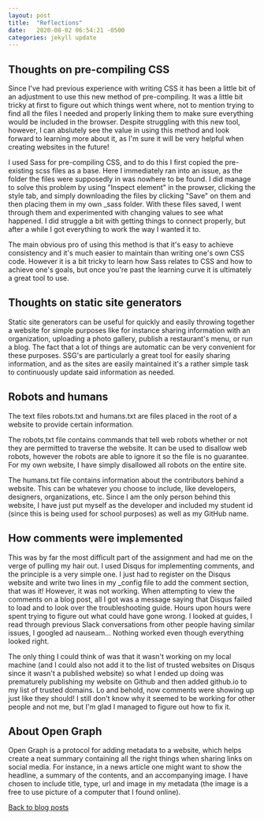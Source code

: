 ```yaml
---
layout: post
title:  "Reflections"
date:   2020-08-02 06:54:21 -0500
categories: jekyll update
---
```

<h2>Thoughts on pre-compiling CSS</h2>

Since I've had previous experience with writing CSS it has been a little bit of an adjustment to use this new
method of pre-compiling. It was a little bit tricky at first to figure out which things went where, not to
mention trying to find all the files I needed and properly linking them to make sure everything would be
included in the browser. Despite struggling with this new tool, however, I can abslutely see the value in
using this method and look forward to learning more about it, as I'm sure it will be very helpful when
creating websites in the future!

I used Sass for pre-compiling CSS, and to do this I first copied the pre-existing scss files as a base. Here
I immediately ran into an issue, as the folder the files were supposedly in was nowhere to be found. I did
manage to solve this problem by using "Inspect element" in the prowser, clicking the style tab, and simply
downloading the files by clicking "Save" on them and then placing them in my own _sass folder. With these files saved, I went through them and experimented with changing values to see what happened. I did
struggle a bit with getting things to connect properly, but after a while I got everything to work the way I
wanted it to.

The main obvious pro of using this method is that it's easy to achieve consistency and it's much easier to
maintain than writing one's own CSS code. However it is a bit tricky to learn how Sass relates to CSS and
how to achieve one's goals, but once you're past the learning curve it is ultimately a great tool to use.

<h2>Thoughts on static site generators</h2>

Static site generators can be useful for quickly and easily throwing together a website for simple purposes
like for instance sharing information with an organization, uploading a photo gallery, publish a restaurant's menu, or run a blog. The
fact that a lot of things are automatic can be very convenient for these purposes. SSG's are particularly a great tool for easily sharing information, and as the sites are easily maintained it's a rather simple task to continuously update said information as needed. 

<h2>Robots and humans</h2>

The text files robots.txt and humans.txt are files placed in the root of a website to provide certain information.

The robots,txt file contains commands that tell web robots whether or not they are permitted to traverse the website. It can be used to disallow web robots, however the robots are able to ignore it so the file is no guarantee. For my own website, I have simply disallowed all robots on the entire site.

The humans.txt file contains information about the contributors behind a website. This can be whatever you choose to include, like developers, designers, organizations, etc. Since I am the only person behind this website, I have just put myself as the developer and included my student id (since this is being used for school purposes) as well as my GitHub name.

<h2>How comments were implemented</h2>

This was by far the most difficult part of the assignment and had me on the verge of pulling my hair out. I
used Disqus for implementing comments, and the principle is a very simple one. I just had to register on the
Disqus website and write two lines in my _config file to add the comment section, that was it! However, it
was not working. When attempting to view the comments on a blog post, all I got was a message saying that
Disqus failed to load and to look over the troubleshooting guide. Hours upon hours were spent trying to figure
out what could have gone wrong. I looked at guides, I read through previous Slack conversations from other people having similar issues, I googled ad nauseam... Nothing worked even though everything looked right.

The only thing I could think of was that it wasn't working on my local machine (and I could also not add it to the list of trusted websites on Disqus since it wasn't a published website) so what I ended up doing was prematurely publishing my website on Github and then added github.io to my list of trusted domains. Lo and behold, now comments were showing up just like they should! I still don't know why it seemed to be working for other people and not me, but I'm glad I managed to figure out how to fix it.

<h2>About Open Graph</h2>

Open Graph is a protocol for adding metadata to a website, which helps create a neat summary containing all the right things when sharing links on social media. For instance, in a news article one might want to show the headline, a summary of the contents, and an accompanying image. I have chosen to include title, type, url and image in my metadata (the image is a free to use picture of a computer that I found online).

<div class="trigger"><a class="page-link" href="/blogposts/">Back to blog posts</a></div>
